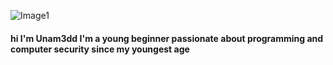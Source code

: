 ![Image1]()

#### hi I'm Unam3dd I'm a young beginner passionate about programming and computer security since my youngest age
